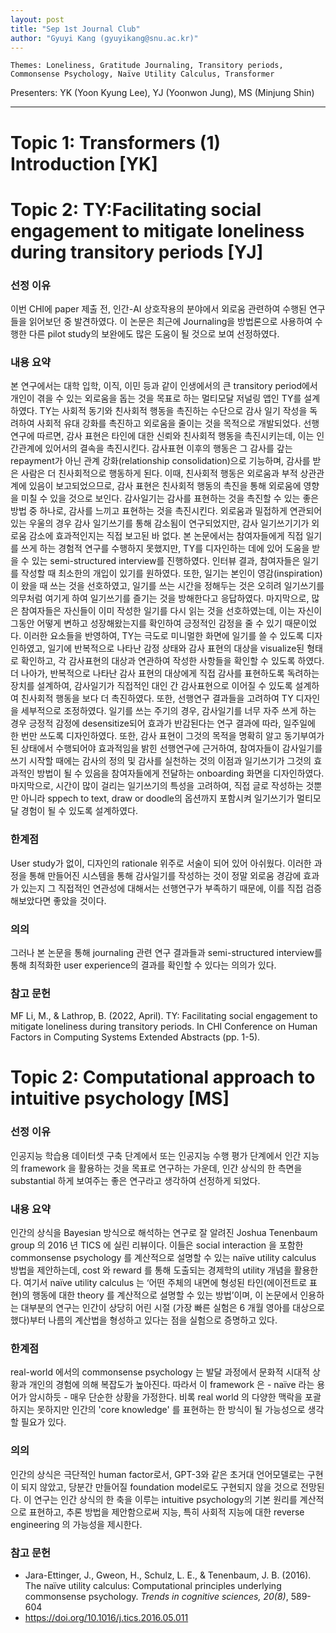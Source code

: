 ```yaml
---
layout: post
title: "Sep 1st Journal Club"
author: "Gyuyi Kang (gyuyikang@snu.ac.kr)"
---
```


    Themes: Loneliness, Gratitude Journaling, Transitory periods, Commonsense Psychology, Naïve Utility Calculus, Transformer

Presenters: YK (Yoon Kyung Lee), YJ (Yoonwon Jung), MS (Minjung Shin)  <br>

-----------------

# Topic 1: Transformers (1) Introduction [YK]

# Topic 2: TY:Facilitating social engagement to mitigate loneliness during transitory periods [YJ]

### **선정 이유**
이번 CHI에 paper 제출 전, 인간-AI 상호작용의 분야에서 외로움 관련하여 수행된 연구들을 읽어보던 중 발견하였다. 이 논문은 최근에 Journaling을 방법론으로 사용하여 수행한 다른 pilot study의 보완에도 많은 도움이 될 것으로 보여 선정하였다. 

### **내용 요약**
본 연구에서는 대학 입학, 이직, 이민 등과 같이 인생에서의 큰 transitory period에서 개인이 겪을 수 있는 외로움을 돕는 것을 목표로 하는 멀티모달 저널링 앱인 TY를 설계하였다.
TY는 사회적 동기와 친사회적 행동을 촉진하는 수단으로 감사 일기 작성을 독려하여 사회적 유대 강화를 촉진하고 외로움을 줄이는 것을 목적으로 개발되었다.
선행연구에 따르면, 감사 표현은 타인에 대한 신뢰와 친사회적 행동을 촉진시키는데, 이는 인간관계에 있어서의 결속을 촉진시킨다. 감사표현 이후의 행동은 그 감사를 갚는 repayment가 아닌 관계 강화(relationship consolidation)으로 기능하며, 감사를 받은 사람은 더 친사회적으로 행동하게 된다. 이때, 친사회적 행동은 외로움과 부적 상관관계에 있음이 보고되었으므로, 감사 표현은 친사회적 행동의 촉진을 통해 외로움에 영향을 미칠 수 있을 것으로 보인다. 
감사일기는 감사를 표현하는 것을 촉진할 수 있는 좋은 방법 중 하나로, 감사를 느끼고 표현하는 것을 촉진시킨다. 외로움과 밀접하게 연관되어 있는 우울의 경우 감사 일기쓰기를 통해 감소됨이 연구되었지만, 감사 일기쓰기기가 외로움 감소에 효과적인지는 직접 보고된 바 없다.
본 논문에서는 참여자들에게 직접 일기를 쓰게 하는 경험적 연구를 수행하지 못했지만, TY를 디자인하는 데에 있어 도움을 받을 수 있는 semi-structured interview를 진행하였다. 인터뷰 결과, 참여자들은 일기를 작성할 때 최소한의 개입이 있기를 원하였다. 또한, 일기는 본인이 영감(inspiration)이 왔을 때 쓰는 것을 선호하였고, 일기를 쓰는 시간을 정해두는 것은 오히려 일기쓰기를 의무처럼 여기게 하여 일기쓰기를 즐기는 것을 방해한다고 응답하였다. 마지막으로, 많은 참여자들은 자신들이 이미 작성한 일기를 다시 읽는 것을 선호하였는데, 이는 자신이 그동안 어떻게 변하고 성장해왔는지를 확인하여 긍정적인 감정을 줄 수 있기 때문이었다. 이러한 요소들을 반영하여, TY는 극도로 미니멀한 화면에 일기를 쓸 수 있도록 디자인하였고, 일기에 반복적으로 나타난 감정 상태와 감사 표현의 대상을 visualize된 형태로 확인하고, 각 감사표현의 대상과 연관하여 작성한 사항들을 확인할 수 있도록 하였다. 더 나아가, 반복적으로 나타난 감사 표현의 대상에게 직접 감사를 표현하도록 독려하는 장치를 설계하여, 감사일기가 직접적인 대인 간 감사표현으로 이어질 수 있도록 설계하여 친사회적 행동을 보다 더 촉진하였다.
또한, 선행연구 결과들을 고려하여 TY 디자인을 세부적으로 조정하였다. 일기를 쓰는 주기의 경우, 감사일기를 너무 자주 쓰게 하는 경우 긍정적 감정에 desensitize되어 효과가 반감된다는 연구 결과에 따라, 일주일에 한 번만 쓰도록 디자인하였다. 또한, 감사 표현이 그것의 목적을 명확히 알고 동기부여가 된 상태에서 수행되어야 효과적임을 밝힌 선행연구에 근거하여, 참여자들이 감사일기를 쓰기 시작할 때에는 감사의 정의 및 감사를 실천하는 것의 이점과 일기쓰기가 그것의 효과적인 방법이 될 수 있음을 참여자들에게 전달하는 onboarding 화면을 디자인하였다. 마지막으로, 시간이 많이 걸리는 일기쓰기의 특성을 고려하여, 직접 글로 작성하는 것뿐만 아니라 sppech to text, draw or doodle의 옵션까지 포함시켜 일기쓰기가 멀티모달 경험이 될 수 있도록 설계하였다. 

### **한계점**
User study가 없이, 디자인의 rationale 위주로 서술이 되어 있어 아쉬웠다. 
이러한 과정을 통해 만들어진 시스템을 통해 감사일기를 작성하는 것이 정말 외로움 경감에 효과가 있는지 그 직접적인 연관성에 대해서는 선행연구가 부족하기 때문에, 이를 직접 검증해보았다면 좋았을 것이다.

### **의의**
그러나 본 논문을 통해 journaling 관련 연구 결과들과 semi-structured interview를 통해 최적화한 user experience의 결과를 확인할 수 있다는 의의가 있다.

### **참고 문헌**
MF Li, M., & Lathrop, B. (2022, April). TY: Facilitating social engagement to mitigate loneliness during transitory periods. In CHI Conference on Human Factors in Computing Systems Extended Abstracts (pp. 1-5).

# Topic 2: Computational approach to intuitive psychology [MS]

### **선정 이유**

인공지능 학습용 데이터셋 구축 단계에서 또는 인공지능 수행 평가 단계에서 인간 지능의 framework 을 활용하는 것을 목표로 연구하는 가운데, 인간 상식의 한 측면을 substantial 하게 보여주는 좋은 연구라고 생각하여 선정하게 되었다. 

### **내용 요약**

인간의 상식을 Bayesian 방식으로 해석하는 연구로 잘 알려진 Joshua Tenenbaum group 의 2016 년 TICS 에 실린 리뷰이다. 이들은 social interaction 을 포함한 commonsense psychology 를 계산적으로 설명할 수 있는 naïve utility calculus 방법을 제안하는데, cost 와 reward 를 통해 도출되는 경제학의 utility 개념을 활용한다.
여기서 naïve utility calculus 는 ‘어떤 주체의 내면에 형성된 타인(에이전트로 표현)의 행동에 대한 theory 를 계산적으로 설명할 수 있는 방법’이며, 이 논문에서 인용하는 대부분의 연구는 인간이 상당히 어린 시절 (가장 빠른 실험은 6 개월 영아를 대상으로 했다)부터 나름의 계산법을 형성하고 있다는 점을 실험으로 증명하고 있다.

### **한계점**

real-world 에서의 commonsense psychology 는 발달 과정에서 문화적 시대적 상황과 개인의 경험에 의해 복잡도가 높아진다. 
따라서 이 framework 은 - naïve 라는 용어가 암시하듯 - 매우 단순한 상황을 가정한다. 
비록 real world 의 다양한 맥락을 포괄하지는 못하지만 인간의 'core knowledge' 를 표현하는 한 방식이 될 가능성으로 생각할 필요가 있다. 

### **의의**

인간의 상식은 극단적인 human factor로서, GPT-3와 같은 초거대 언어모델로는 구현이 되지 않았고, 당분간 만들어질 foundation model로도 구현되지 않을 것으로 전망된다. 
이 연구는 인간 상식의 한 축을 이루는 intuitive psychology의 기본 원리를 계산적으로 표현하고, 추론 방법을 제안함으로써 지능, 특히 사회적 지능에 대한 reverse engineering 의 가능성을 제시한다.


### **참고 문헌**

- Jara-Ettinger, J., Gweon, H., Schulz, L. E., & Tenenbaum, J. B. (2016). The naïve utility calculus: 
Computational principles underlying commonsense psychology. *Trends in cognitive sciences, 20(8)*, 
589-604
- https://doi.org/10.1016/j.tics.2016.05.011

